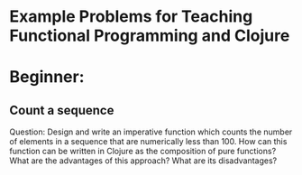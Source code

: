 # Example Problems for Teaching Functional Programming and Clojure

# Beginner:

## Count a sequence
Question:
Design and write an imperative function which counts the number of elements in a sequence that are numerically less than 100.
How can this function can be written in Clojure as the composition of pure functions?
What are the advantages of this approach?
What are its disadvantages?


